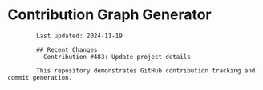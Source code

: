 # Contribution Graph Generator
            
            Last updated: 2024-11-19
            
            ## Recent Changes
            - Contribution #483: Update project details
            
            This repository demonstrates GitHub contribution tracking and commit generation.
        